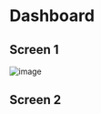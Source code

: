 # Dashboard

## Screen 1
![image](https://user-images.githubusercontent.com/57639778/103165664-b5cab680-4840-11eb-94cf-bc1ae7dbe813.png)

## Screen 2
